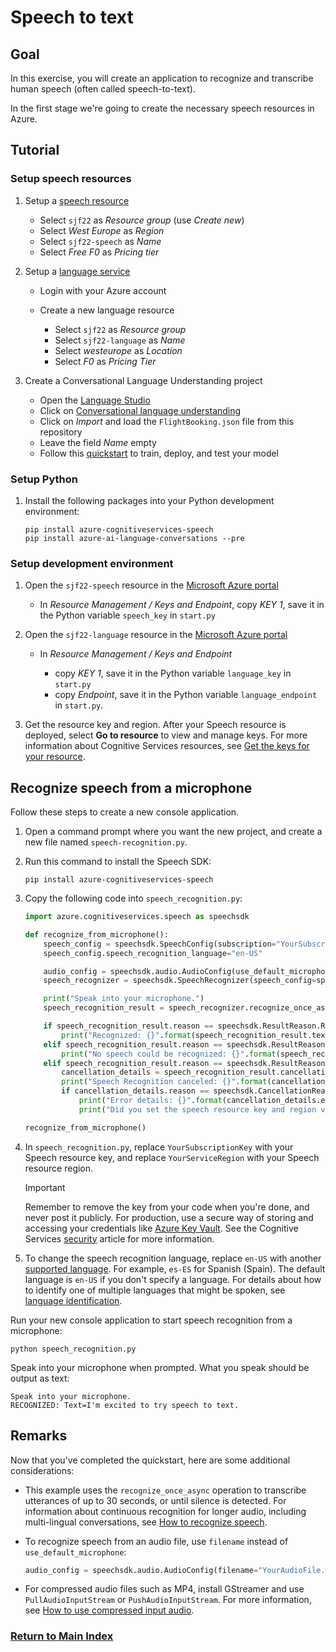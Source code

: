 # Speech to text

## Goal

In this exercise, you will create an application to recognize and transcribe human speech (often called speech-to-text).

In the first stage we're going to create the necessary speech resources in Azure.

## Tutorial

### Setup speech resources

1. Setup a [speech resource](https://ms.portal.azure.com/#create/Microsoft.CognitiveServicesSpeechServices)

   * Select `sjf22` as *Resource group* (use *Create new*)
   * Select *West Europe* as *Region*
   * Select `sjf22-speech` as *Name*
   * Select *Free F0* as *Pricing tier*

2. Setup a [language service](https://aka.ms/languageStudio)

   * Login with your Azure account
   * Create a new language resource

     * Select `sjf22` as *Resource group*
     * Select `sjf22-language` as *Name*
     * Select *westeurope* as *Location*
     * Select *F0* as *Pricing Tier*

3. Create a Conversational Language Understanding project

   * Open the [Language Studio](https://language.cognitive.azure.com/home)
   * Click on [Conversational language understanding](https://language.cognitive.azure.com/clu/projects)
   * Click on *Import* and load the `FlightBooking.json` file from this repository
   * Leave the field *Name* empty
   * Follow this [quickstart](https://docs.microsoft.com/en-us/azure/cognitive-services/language-service/conversational-language-understanding/quickstart?pivots=language-studio) to train, deploy, and test your model

### Setup Python

1. Install the following packages into your Python development environment:

   ```
   pip install azure-cognitiveservices-speech
   pip install azure-ai-language-conversations --pre
   ```

### Setup development environment

1. Open the `sjf22-speech` resource in the [Microsoft Azure portal](https://portal.azure.com/#home)

   * In *Resource Management / Keys and Endpoint*, copy *KEY 1*, save it in the Python variable `speech_key` in `start.py`

1. Open the `sjf22-language` resource in the [Microsoft Azure portal](https://portal.azure.com/#home)

   * In *Resource Management / Keys and Endpoint*

     * copy *KEY 1*, save it in the Python variable `language_key` in `start.py`
     * copy *Endpoint*, save it in the Python variable `language_endpoint` in `start.py`.

2. Get the resource key and region. After your Speech resource is deployed, select **Go to resource** to view and manage keys. For more information about Cognitive Services resources, see [Get the keys for your resource](~/articles/cognitive-services/cognitive-services-apis-create-account.md#get-the-keys-for-your-resource).

## Recognize speech from a microphone

Follow these steps to create a new console application.

1. Open a command prompt where you want the new project, and create a new file named `speech-recognition.py`.
1. Run this command to install the Speech SDK:  

    ```console
    pip install azure-cognitiveservices-speech
    ```

1. Copy the following code into `speech_recognition.py`:

    ```Python
    import azure.cognitiveservices.speech as speechsdk

    def recognize_from_microphone():
        speech_config = speechsdk.SpeechConfig(subscription="YourSubscriptionKey", region="YourServiceRegion")
        speech_config.speech_recognition_language="en-US"

        audio_config = speechsdk.audio.AudioConfig(use_default_microphone=True)
        speech_recognizer = speechsdk.SpeechRecognizer(speech_config=speech_config, audio_config=audio_config)

        print("Speak into your microphone.")
        speech_recognition_result = speech_recognizer.recognize_once_async().get()

        if speech_recognition_result.reason == speechsdk.ResultReason.RecognizedSpeech:
            print("Recognized: {}".format(speech_recognition_result.text))
        elif speech_recognition_result.reason == speechsdk.ResultReason.NoMatch:
            print("No speech could be recognized: {}".format(speech_recognition_result.no_match_details))
        elif speech_recognition_result.reason == speechsdk.ResultReason.Canceled:
            cancellation_details = speech_recognition_result.cancellation_details
            print("Speech Recognition canceled: {}".format(cancellation_details.reason))
            if cancellation_details.reason == speechsdk.CancellationReason.Error:
                print("Error details: {}".format(cancellation_details.error_details))
                print("Did you set the speech resource key and region values?")

    recognize_from_microphone()
    ```

1. In `speech_recognition.py`, replace `YourSubscriptionKey` with your Speech resource key, and replace `YourServiceRegion` with your Speech resource region.

    > [!IMPORTANT]
    > Remember to remove the key from your code when you're done, and never post it publicly. For production, use a secure way of storing and accessing your credentials like [Azure Key Vault](../../../../../key-vault/general/overview.md). See the Cognitive Services [security](../../../../cognitive-services-security.md) article for more information.

1. To change the speech recognition language, replace `en-US` with another [supported language](~/articles/cognitive-services/speech-service/supported-languages.md). For example, `es-ES` for Spanish (Spain). The default language is `en-US` if you don't specify a language. For details about how to identify one of multiple languages that might be spoken, see [language identification](~/articles/cognitive-services/speech-service/language-identification.md). 

Run your new console application to start speech recognition from a microphone:

```console
python speech_recognition.py
```

Speak into your microphone when prompted. What you speak should be output as text: 

```console
Speak into your microphone.
RECOGNIZED: Text=I'm excited to try speech to text.
```

## Remarks
Now that you've completed the quickstart, here are some additional considerations:

- This example uses the `recognize_once_async` operation to transcribe utterances of up to 30 seconds, or until silence is detected. For information about continuous recognition for longer audio, including multi-lingual conversations, see [How to recognize speech](~/articles/cognitive-services/speech-service/how-to-recognize-speech.md).
- To recognize speech from an audio file, use `filename` instead of `use_default_microphone`:

    ```python
    audio_config = speechsdk.audio.AudioConfig(filename="YourAudioFile.wav")
    ```

- For compressed audio files such as MP4, install GStreamer and use `PullAudioInputStream` or `PushAudioInputStream`. For more information, see [How to use compressed input audio](~/articles/cognitive-services/speech-service/how-to-use-codec-compressed-audio-input-streams.md).

### [Return to Main Index](../../README.md)
